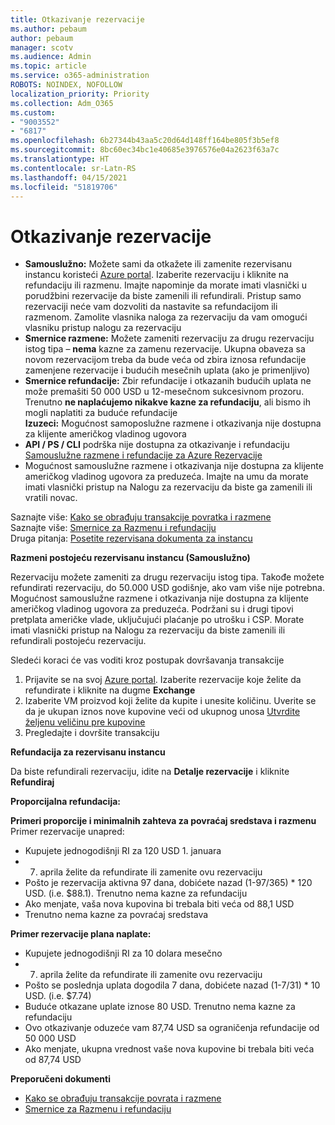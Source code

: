```yaml
---
title: Otkazivanje rezervacije
ms.author: pebaum
author: pebaum
manager: scotv
ms.audience: Admin
ms.topic: article
ms.service: o365-administration
ROBOTS: NOINDEX, NOFOLLOW
localization_priority: Priority
ms.collection: Adm_O365
ms.custom:
- "9003552"
- "6817"
ms.openlocfilehash: 6b27344b43aa5c20d64d148ff164be805f3b5ef8
ms.sourcegitcommit: 8bc60ec34bc1e40685e3976576e04a2623f63a7c
ms.translationtype: HT
ms.contentlocale: sr-Latn-RS
ms.lasthandoff: 04/15/2021
ms.locfileid: "51819706"
---
```

# <a name="cancelling-reservation"></a>Otkazivanje rezervacije

- **Samouslužno:** Možete sami da otkažete ili zamenite rezervisanu instancu koristeći [Azure portal](https://portal.azure.com/#blade/Microsoft_Azure_Reservations/ReservationsBrowseBlade). Izaberite rezervaciju i kliknite na refundaciju ili razmenu. Imajte napominje da morate imati vlasnički u porudžbini rezervacije da biste zamenili ili refundirali. Pristup samo rezervaciji neće vam dozvoliti da nastavite sa refundacijom ili razmenom. Zamolite vlasnika naloga za rezervaciju da vam omogući vlasniku pristup nalogu za rezervaciju
- **Smernice razmene:** Možete zameniti rezervaciju za drugu rezervaciju istog tipa – **nema** kazne za zamenu rezervacije. Ukupna obaveza sa novom rezervacijom treba da bude veća od zbira iznosa refundacije zamenjene rezervacije i budućih mesečnih uplata (ako je primenljivo)
- **Smernice refundacije:** Zbir refundacije i otkazanih budućih uplata ne može premašiti 50 000 USD u 12-mesečnom sukcesivnom prozoru. Trenutno **ne naplaćujemo nikakve kazne za refundaciju**, ali bismo ih mogli naplatiti za buduće refundacije  
    **Izuzeci:** Mogućnost samoposlužne razmene i otkazivanja nije dostupna za klijente američkog vladinog ugovora
- **API / PS / CLI** podrška nije dostupna za otkazivanje i refundaciju [Samouslužne razmene i refundacije za Azure Rezervacije](https://docs.microsoft.com/azure/cost-management-billing/reservations/exchange-and-refund-azure-reservations?WT.mc_id=Portal-Microsoft_Azure_Support)
- Mogućnost samouslužne razmene i otkazivanja nije dostupna za klijente američkog vladinog ugovora za preduzeća. Imajte na umu da morate imati vlasnički pristup na Nalogu za rezervaciju da biste ga zamenili ili vratili novac.

Saznajte više: [Kako se obrađuju transakcije povratka i razmene](https://docs.microsoft.com/azure/billing/billing-azure-reservations-self-service-exchange-and-refund?WT.mc_id=Portal-Microsoft_Azure_Support#how-return-and-exchange-transactions-are-processed)  
Saznajte više: [Smernice za Razmenu i refundaciju](https://docs.microsoft.com/azure/billing/billing-azure-reservations-self-service-exchange-and-refund?WT.mc_id=Portal-Microsoft_Azure_Support#exchange-policies)  
Druga pitanja: [Posetite rezervisana dokumenta za instancu](https://docs.microsoft.com/azure/billing/billing-save-compute-costs-reservations?WT.mc_id=Portal-Microsoft_Azure_Support)

**Razmeni postojeću rezervisanu instancu (Samouslužno)**

Rezervaciju možete zameniti za drugu rezervaciju istog tipa. Takođe možete refundirati rezervaciju, do 50.000 USD godišnje, ako vam više nije potrebna. Mogućnost samouslužne razmene i otkazivanja nije dostupna za klijente američkog vladinog ugovora za preduzeća. Podržani su i drugi tipovi pretplata američke vlade, uključujući plaćanje po utrošku i CSP. Morate imati vlasnički pristup na Nalogu za rezervaciju da biste zamenili ili refundirali postojeću rezervaciju.

Sledeći koraci će vas voditi kroz postupak dovršavanja transakcije

1. Prijavite se na svoj [Azure portal](https://portal.azure.com/#blade/Microsoft_Azure_Reservations/ReservationsBrowseBlade). Izaberite rezervacije koje želite da refundirate i kliknite na dugme **Exchange**
2. Izaberite VM proizvod koji želite da kupite i unesite količinu. Uverite se da je ukupan iznos nove kupovine veći od ukupnog unosa [Utvrdite željenu veličinu pre kupovine](https://docs.microsoft.com/azure/virtual-machines/windows/prepay-reserved-vm-instances?WT.mc_id=Portal-Microsoft_Azure_Support#determine-the-right-vm-size-before-you-buy)
3. Pregledajte i dovršite transakciju

**Refundacija za rezervisanu instancu**

Da biste refundirali rezervaciju, idite na **Detalje rezervacije** i kliknite **Refundiraj**

**Proporcijalna refundacija:**

**Primeri proporcije i minimalnih zahteva za povraćaj sredstava i razmenu**  
Primer rezervacije unapred:

- Kupujete jednogodišnji RI za 120 USD 1. januara
- 7. aprila želite da refundirate ili zamenite ovu rezervaciju
- Pošto je rezervacija aktivna 97 dana, dobićete nazad (1-97/365) * 120 USD. (i.e. $88.1). Trenutno nema kazne za refundaciju
- Ako menjate, vaša nova kupovina bi trebala biti veća od 88,1 USD
- Trenutno nema kazne za povraćaj sredstava

**Primer rezervacije plana naplate:**

- Kupujete jednogodišnji RI za 10 dolara mesečno
- 7. aprila želite da refundirate ili zamenite ovu rezervaciju
- Pošto se poslednja uplata dogodila 7 dana, dobićete nazad (1-7/31) * 10 USD. (i.e. $7.74)
- Buduće otkazane uplate iznose 80 USD. Trenutno nema kazne za refundaciju
- Ovo otkazivanje oduzeće vam 87,74 USD sa ograničenja refundacije od 50 000 USD
- Ako menjate, ukupna vrednost vaše nova kupovine bi trebala biti veća od 87,74 USD

**Preporučeni dokumenti**

- [Kako se obrađuju transakcije povrata i razmene](https://docs.microsoft.com/azure/billing/billing-azure-reservations-self-service-exchange-and-refund?WT.mc_id=Portal-Microsoft_Azure_Support#how-return-and-exchange-transactions-are-processed)
- [Smernice za Razmenu i refundaciju](https://docs.microsoft.com/azure/billing/billing-azure-reservations-self-service-exchange-and-refund?WT.mc_id=Portal-Microsoft_Azure_Support#exchange-policies)